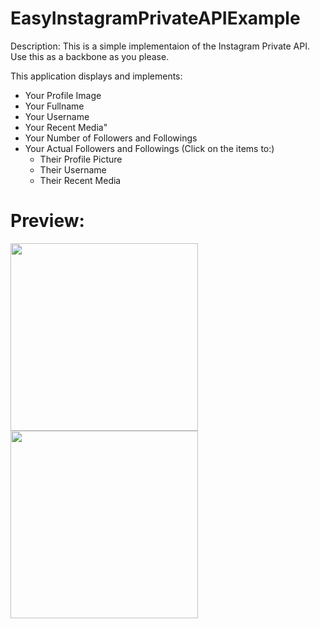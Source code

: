 # EasyInstagramPrivateAPIExample

Description: This is a simple implementaion of the Instagram Private API. Use this as a backbone as you please. 

This application displays and implements:

- Your Profile Image
- Your Fullname
- Your Username
- Your Recent Media"
- Your Number of Followers and Followings
- Your Actual Followers and Followings (Click on the items to:)
   + Their Profile Picture
   + Their Username
   + Their Recent Media
   
# Preview:


<img src="https://github.com/RonArelStudent/EasyInstagramPrivateAPIExample/blob/master/SmartSelect_20180429-012602_TagNet.jpg" width="300">
<img src="https://github.com/RonArelStudent/EasyInstagramPrivateAPIExample/blob/master/SmartSelect_20180429-012658_TagNet.jpg
" width="300">
